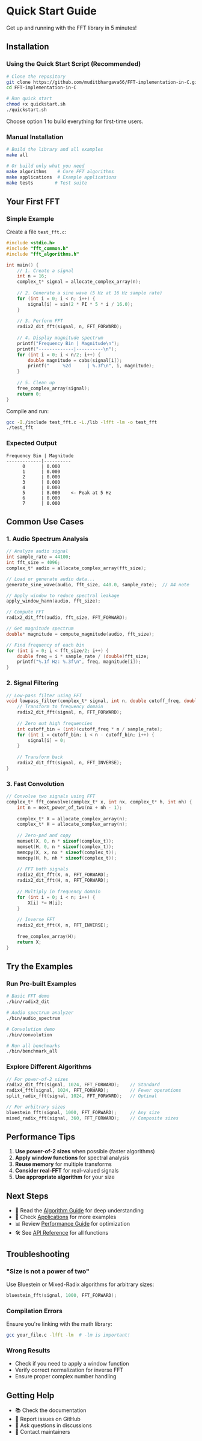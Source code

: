 # Quick Start Guide

Get up and running with the FFT library in 5 minutes!

## Installation

### Using the Quick Start Script (Recommended)

```bash
# Clone the repository
git clone https://github.com/muditbhargava66/FFT-implementation-in-C.git
cd FFT-implementation-in-C

# Run quick start
chmod +x quickstart.sh
./quickstart.sh
```

Choose option 1 to build everything for first-time users.

### Manual Installation

```bash
# Build the library and all examples
make all

# Or build only what you need
make algorithms    # Core FFT algorithms
make applications  # Example applications
make tests        # Test suite
```

## Your First FFT

### Simple Example

Create a file `test_fft.c`:

```c
#include <stdio.h>
#include "fft_common.h"
#include "fft_algorithms.h"

int main() {
    // 1. Create a signal
    int n = 16;
    complex_t* signal = allocate_complex_array(n);
    
    // 2. Generate a sine wave (5 Hz at 16 Hz sample rate)
    for (int i = 0; i < n; i++) {
        signal[i] = sin(2 * PI * 5 * i / 16.0);
    }
    
    // 3. Perform FFT
    radix2_dit_fft(signal, n, FFT_FORWARD);
    
    // 4. Display magnitude spectrum
    printf("Frequency Bin | Magnitude\n");
    printf("-------------|----------\n");
    for (int i = 0; i < n/2; i++) {
        double magnitude = cabs(signal[i]);
        printf("     %2d      | %.3f\n", i, magnitude);
    }
    
    // 5. Clean up
    free_complex_array(signal);
    return 0;
}
```

Compile and run:

```bash
gcc -I./include test_fft.c -L./lib -lfft -lm -o test_fft
./test_fft
```

### Expected Output

```
Frequency Bin | Magnitude
-------------|----------
      0      | 0.000
      1      | 0.000
      2      | 0.000
      3      | 0.000
      4      | 0.000
      5      | 8.000    <- Peak at 5 Hz
      6      | 0.000
      7      | 0.000
```

## Common Use Cases

### 1. Audio Spectrum Analysis

```c
// Analyze audio signal
int sample_rate = 44100;
int fft_size = 4096;
complex_t* audio = allocate_complex_array(fft_size);

// Load or generate audio data...
generate_sine_wave(audio, fft_size, 440.0, sample_rate);  // A4 note

// Apply window to reduce spectral leakage
apply_window_hann(audio, fft_size);

// Compute FFT
radix2_dit_fft(audio, fft_size, FFT_FORWARD);

// Get magnitude spectrum
double* magnitude = compute_magnitude(audio, fft_size);

// Find frequency of each bin
for (int i = 0; i < fft_size/2; i++) {
    double freq = i * sample_rate / (double)fft_size;
    printf("%.1f Hz: %.3f\n", freq, magnitude[i]);
}
```

### 2. Signal Filtering

```c
// Low-pass filter using FFT
void lowpass_filter(complex_t* signal, int n, double cutoff_freq, double sample_rate) {
    // Transform to frequency domain
    radix2_dit_fft(signal, n, FFT_FORWARD);
    
    // Zero out high frequencies
    int cutoff_bin = (int)(cutoff_freq * n / sample_rate);
    for (int i = cutoff_bin; i < n - cutoff_bin; i++) {
        signal[i] = 0;
    }
    
    // Transform back
    radix2_dit_fft(signal, n, FFT_INVERSE);
}
```

### 3. Fast Convolution

```c
// Convolve two signals using FFT
complex_t* fft_convolve(complex_t* x, int nx, complex_t* h, int nh) {
    int n = next_power_of_two(nx + nh - 1);
    
    complex_t* X = allocate_complex_array(n);
    complex_t* H = allocate_complex_array(n);
    
    // Zero-pad and copy
    memset(X, 0, n * sizeof(complex_t));
    memset(H, 0, n * sizeof(complex_t));
    memcpy(X, x, nx * sizeof(complex_t));
    memcpy(H, h, nh * sizeof(complex_t));
    
    // FFT both signals
    radix2_dit_fft(X, n, FFT_FORWARD);
    radix2_dit_fft(H, n, FFT_FORWARD);
    
    // Multiply in frequency domain
    for (int i = 0; i < n; i++) {
        X[i] *= H[i];
    }
    
    // Inverse FFT
    radix2_dit_fft(X, n, FFT_INVERSE);
    
    free_complex_array(H);
    return X;
}
```

## Try the Examples

### Run Pre-built Examples

```bash
# Basic FFT demo
./bin/radix2_dit

# Audio spectrum analyzer
./bin/audio_spectrum

# Convolution demo
./bin/convolution

# Run all benchmarks
./bin/benchmark_all
```

### Explore Different Algorithms

```c
// For power-of-2 sizes
radix2_dit_fft(signal, 1024, FFT_FORWARD);    // Standard
radix4_fft(signal, 1024, FFT_FORWARD);        // Fewer operations
split_radix_fft(signal, 1024, FFT_FORWARD);   // Optimal

// For arbitrary sizes
bluestein_fft(signal, 1000, FFT_FORWARD);     // Any size
mixed_radix_fft(signal, 360, FFT_FORWARD);    // Composite sizes
```

## Performance Tips

1. **Use power-of-2 sizes** when possible (faster algorithms)
2. **Apply window functions** for spectral analysis
3. **Reuse memory** for multiple transforms
4. **Consider real-FFT** for real-valued signals
5. **Use appropriate algorithm** for your size

## Next Steps

- 📖 Read the [Algorithm Guide](algorithms.md) for deep understanding
- 🔬 Check [Applications](applications.md) for more examples  
- 📊 Review [Performance Guide](performance.md) for optimization
- 🛠️ See [API Reference](api-reference.md) for all functions

## Troubleshooting

### "Size is not a power of two"
Use Bluestein or Mixed-Radix algorithms for arbitrary sizes:
```c
bluestein_fft(signal, 1000, FFT_FORWARD);
```

### Compilation Errors
Ensure you're linking with the math library:
```bash
gcc your_file.c -lfft -lm  # -lm is important!
```

### Wrong Results
- Check if you need to apply a window function
- Verify correct normalization for inverse FFT
- Ensure proper complex number handling

## Getting Help

- 📚 Check the documentation
- 🐛 Report issues on GitHub
- 💬 Ask questions in discussions
- 📧 Contact maintainers
